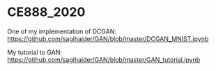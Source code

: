 # CE888_2020

One of my implementation of DCGAN: https://github.com/sagihaider/GAN/blob/master/DCGAN_MNIST.ipynb

My tutorial to GAN: https://github.com/sagihaider/GAN/blob/master/GAN_tutorial.ipynb
